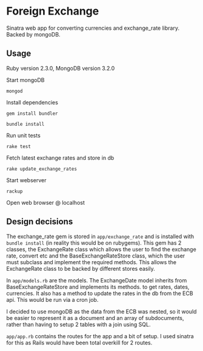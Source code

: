 # Foreign Exchange

Sinatra web app for converting currencies and exchange_rate library. Backed by mongoDB.

## Usage

Ruby version 2.3.0, MongoDB version 3.2.0

Start mongoDB

`mongod`

Install dependencies

`gem install bundler`

`bundle install`

Run unit tests

`rake test`

Fetch latest exchange rates and store in db

`rake update_exchange_rates`

Start webserver

`rackup`

Open web browser @ localhost

## Design decisions

The exchange_rate gem is stored in `app/exchange_rate` and is installed with `bundle install` (in reality this would be on rubygems). This gem has 2 classes, the ExchangeRate class which allows the user to find the exchange rate, convert etc and the BaseExchangeRateStore class, which the user must subclass and implement the required methods. This allows the ExchangeRate class to be backed by different stores easily.

In `app/models.rb` are the models. The ExchangeDate model inherits from BaseExchangeRateStore and implements its methods. to get rates, dates, currencies. It also has a method to update the rates in the db from the ECB api. This would be run via a cron job.

I decided to use mongoDB as the data from the ECB was nested, so it would be easier to represent it as a document and an array of subdocuments, rather than having to setup 2 tables with a join using SQL.

`app/app.rb` contains the routes for the app and a bit of setup. I used sinatra for this as Rails would have been total overkill for 2 routes.
